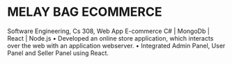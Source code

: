# MELAY BAG ECOMMERCE
 
Software Engineering, Cs 308, Web App E-commerce C# | MongoDb | React | Node.js
• Developed an online store application, which interacts over the web with an application webserver.
• Integrated Admin Panel, User Panel and Seller Panel using React.
